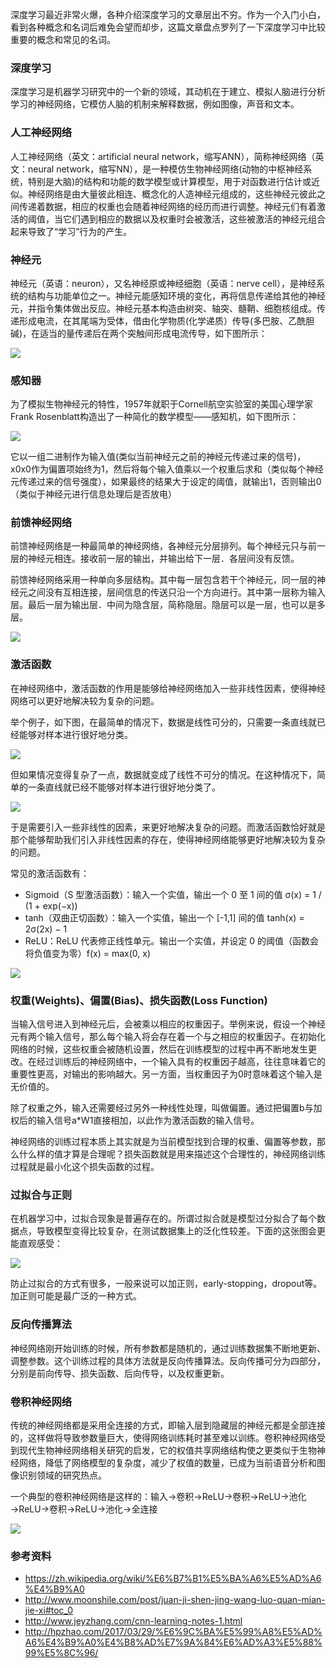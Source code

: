 深度学习最近非常火爆，各种介绍深度学习的文章层出不穷。作为一个入门小白，看到各种概念和名词后难免会望而却步，这篇文章盘点罗列了一下深度学习中比较重要的概念和常见的名词。

### 深度学习

深度学习是机器学习研究中的一个新的领域，其动机在于建立、模拟人脑进行分析学习的神经网络，它模仿人脑的机制来解释数据，例如图像，声音和文本。

### 人工神经网络

人工神经网络（英文：artificial neural network，缩写ANN），简称神经网络（英文：neural network，缩写NN），是一种模仿生物神经网络(动物的中枢神经系统，特别是大脑)的结构和功能的数学模型或计算模型，用于对函数进行估计或近似。神经网络是由大量彼此相连、概念化的人造神经元组成的，这些神经元彼此之间传递着数据，相应的权重也会随着神经网络的经历而进行调整。神经元们有着激活的阈值，当它们遇到相应的数据以及权重时会被激活，这些被激活的神经元组合起来导致了“学习”行为的产生。

### 神经元

神经元（英语：neuron），又名神经原或神经细胞（英语：nerve cell），是神经系统的结构与功能单位之一。神经元能感知环境的变化，再将信息传递给其他的神经元，并指令集体做出反应。神经元基本构造由树突、轴突、髓鞘、细胞核组成。传递形成电流，在其尾端为受体，借由化学物质(化学递质）传导(多巴胺、乙酰胆碱)，在适当的量传递后在两个突触间形成电流传导，如下图所示：

![](./Images/deeplearning/1.png)

### 感知器

为了模拟生物神经元的特性，1957年就职于Cornell航空实验室的美国心理学家Frank Rosenblatt构造出了一种简化的数学模型——感知机，如下图所示：

![](./Images/deeplearning/2.jpg)

它以一组二进制作为输入值(类似当前神经元之前的神经元传递过来的信号)，x0x0作为偏置项始终为1，然后将每个输入值乘以一个权重后求和（类似每个神经元传递过来的信号强度），如果最终的结果大于设定的阈值，就输出1，否则输出0（类似于神经元进行信息处理后是否放电）

### 前馈神经网络

前馈神经网络是一种最简单的神经网络，各神经元分层排列。每个神经元只与前一层的神经元相连。接收前一层的输出，并输出给下一层．各层间没有反馈。

前馈神经网络采用一种单向多层结构。其中每一层包含若干个神经元，同一层的神经元之间没有互相连接，层间信息的传送只沿一个方向进行。其中第一层称为输入层。最后一层为输出层．中间为隐含层，简称隐层。隐层可以是一层，也可以是多层。

![](./Images/deeplearning/3.gif)

### 激活函数

在神经网络中，激活函数的作用是能够给神经网络加入一些非线性因素，使得神经网络可以更好地解决较为复杂的问题。

举个例子，如下图，在最简单的情况下，数据是线性可分的，只需要一条直线就已经能够对样本进行很好地分类。

![](./Images/deeplearning/4.png)

但如果情况变得复杂了一点，数据就变成了线性不可分的情况。在这种情况下，简单的一条直线就已经不能够对样本进行很好地分类了。

![](./Images/deeplearning/5.png)

于是需要引入一些非线性的因素，来更好地解决复杂的问题。而激活函数恰好就是那个能够帮助我们引入非线性因素的存在，使得神经网络能够更好地解决较为复杂的问题。

常见的激活函数有：
- Sigmoid（S 型激活函数）：输入一个实值，输出一个 0 至 1 间的值 σ(x) = 1 / (1 + exp(−x))
- tanh（双曲正切函数）：输入一个实值，输出一个 [-1,1] 间的值 tanh(x) = 2σ(2x) − 1
- ReLU：ReLU 代表修正线性单元。输出一个实值，并设定 0 的阈值（函数会将负值变为零）f(x) = max(0, x)

![](./Images/deeplearning/6.png)

### 权重(Weights)、偏置(Bias)、损失函数(Loss Function)

当输入信号进入到神经元后，会被乘以相应的权重因子。举例来说，假设一个神经元有两个输入信号，那么每个输入将会存在着一个与之相应的权重因子。在初始化网络的时候，这些权重会被随机设置，然后在训练模型的过程中再不断地发生更改。在经过训练后的神经网络中，一个输入具有的权重因子越高，往往意味着它的重要性更高，对输出的影响越大。另一方面，当权重因子为0时意味着这个输入是无价值的。

除了权重之外，输入还需要经过另外一种线性处理，叫做偏置。通过把偏置b与加权后的输入信号a*W1直接相加，以此作为激活函数的输入信号。

神经网络的训练过程本质上其实就是为当前模型找到合理的权重、偏置等参数，那么什么样的值才算是合理呢？损失函数就是用来描述这个合理性的，神经网络训练过程就是最小化这个损失函数的过程。

### 过拟合与正则

在机器学习中，过拟合现象是普遍存在的。所谓过拟合就是模型过分拟合了每个数据点，导致模型变得比较复杂，在测试数据集上的泛化性较差。下面的这张图会更能直观感受：

![](./Images/deeplearning/over_fitting.png)

防止过拟合的方式有很多，一般来说可以加正则，early-stopping，dropout等。加正则可能是最广泛的一种方式。

### 反向传播算法

神经网络刚开始训练的时候，所有参数都是随机的，通过训练数据集不断地更新、调整参数。这个训练过程的具体方法就是反向传播算法。反向传播可分为四部分，分别是前向传导、损失函数、后向传导，以及权重更新。

### 卷积神经网络

传统的神经网络都是采用全连接的方式，即输入层到隐藏层的神经元都是全部连接的，这样做将导致参数量巨大，使得网络训练耗时甚至难以训练。卷积神经网络受到现代生物神经网络相关研究的启发，它的权值共享网络结构使之更类似于生物神经网络，降低了网络模型的复杂度，减少了权值的数量，已成为当前语音分析和图像识别领域的研究热点。

一个典型的卷积神经网络是这样的：输入→卷积→ReLU→卷积→ReLU→池化→ReLU→卷积→ReLU→池化→全连接

![](./Images/deeplearning/8.png)

### 参考资料
- https://zh.wikipedia.org/wiki/%E6%B7%B1%E5%BA%A6%E5%AD%A6%E4%B9%A0
- http://www.moonshile.com/post/juan-ji-shen-jing-wang-luo-quan-mian-jie-xi#toc_0
- http://www.jeyzhang.com/cnn-learning-notes-1.html
- http://hpzhao.com/2017/03/29/%E6%9C%BA%E5%99%A8%E5%AD%A6%E4%B9%A0%E4%B8%AD%E7%9A%84%E6%AD%A3%E5%88%99%E5%8C%96/